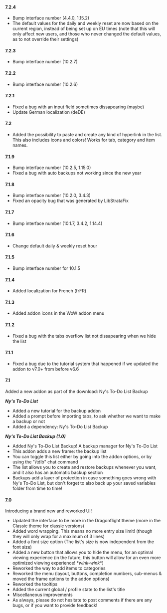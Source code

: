 #### **7.2.4**

- Bump interface number (4.4.0, 1.15.2)
- The default values for the daily and weekly reset are now based on the current region, instead of being set up on EU times (note that this will only affect new users, and those who never changed the default values, as to not override their settings)

#### **7.2.3**

- Bump interface number (10.2.7)

#### **7.2.2**

- Bump interface number (10.2.6)

#### **7.2.1**

- Fixed a bug with an input field sometimes dissapearing (maybe)
- Update German localization (deDE)

#### **7.2**

- Added the possibility to paste and create any kind of hyperlink in the list. This also includes icons and colors! Works for tab, category and item names.

#### **7.1.9**

- Bump interface number (10.2.5, 1.15.0)
- Fixed a bug with auto backups not working since the new year

#### **7.1.8**

- Bump interface number (10.2.0, 3.4.3)
- Fixed an opacity bug that was generated by LibStrataFix

#### **7.1.7**

- Bump interface number (10.1.7, 3.4.2, 1.14.4)

#### **7.1.6**

- Change default daily & weekly reset hour

#### **7.1.5**

- Bump interface number for 10.1.5

#### **7.1.4**

- Added localization for French (frFR)

#### **7.1.3**

- Added addon icons in the WoW addon menu

#### **7.1.2**

- Fixed a bug with the tabs overflow list not dissapearing when we hide the list

#### **7.1.1**

- Fixed a bug due to the tutorial system that happened if we updated the addon to v7.0+ from before v6.6

#### **7.1**

Added a new addon as part of the download: Ny's To-Do List Backup

***Ny's To-Do List***

- Added a new tutorial for the backup addon
- Added a prompt before importing tabs, to ask whether we want to make a backup or not
- Added a dependency: Ny's To-Do List Backup

***Ny's To-Do List Backup (1.0)***

- Added Ny's To-Do List Backup! A backup manager for Ny's To-Do List
- This addon adds a new frame: the backup list
- You can toggle this list either by going into the addon options, or by using the "/tdlb" chat command
- The list allows you to create and restore backups whenever you want, and it also has an automatic backup section
- Backups add a layer of protection in case something goes wrong with Ny's To-Do List, but don't forget to also back up your saved variables folder from time to time!

#### **7.0**

Introducing a brand new and reworked UI!

- Updated the interface to be more in the Dragonflight theme (more in the Classic theme for classic versions)
- Added word wrapping. This means no more entry size limit! (though they will only wrap for a maximum of 3 lines)
- Added a font size option (The list's size is now independent from the font size)
- Added a new button that allows you to hide the menu, for an optimal viewing experience (in the future, this button will allow for an even more optimized viewing experience! \**wink-wink*\*)
- Reworked the way to add items to categories
- Reworked the menu (layout, buttons, completion numbers, sub-menus & moved the frame options to the addon options)
- Reworked the tooltips
- Added the current global / profile state to the list's title
- Miscellaneous improvements
- As always, please do not hesitate to post comments if there are any bugs, or if you want to provide feedback!
